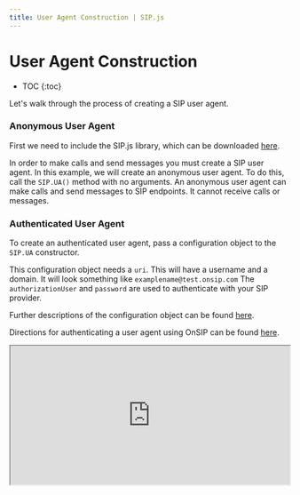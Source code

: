```yaml
---
title: User Agent Construction | SIP.js
---
```


# User Agent Construction

* TOC
{:toc}

Let's walk through the process of creating a SIP user agent.


### Anonymous User Agent

First we need to include the SIP.js library, which can be downloaded [here](/download/).  

In order to make calls and send messages you must create a SIP user agent.  In this example, we will create an anonymous user agent.  To do this, call the `SIP.UA()` method with no arguments.  An anonymous user agent can make calls and send messages to SIP endpoints.  It cannot receive calls or messages.



### Authenticated User Agent

To create an authenticated user agent, pass a configuration object to the `SIP.UA` constructor. 

This configuration object needs a `uri`.  This will have a username and a domain.  It will look something like `examplename@test.onsip.com` The `authorizationUser` and `password` are used to authenticate with your SIP provider.  

Further descriptions of the configuration object can be found [here](/api/0.5.0/ua_configuration_parameters/).

Directions for authenticating a user agent using OnSIP can be found [here](http://developer.onsip.com/guides/useragentauthentication/).

<iframe
  style="width: 100%; height: 250px"
  src="http://jsfiddle.net/V6WMY/3/embedded/js,result/">
</iframe>
